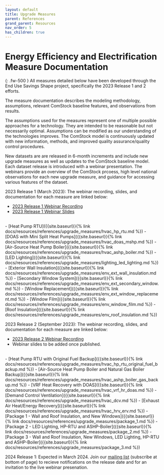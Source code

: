 ```yaml
---
layout: default
title: Upgrade Measures
parent: References
grand_parent: Resources
nav_order: 5
has_children: true
---
```


# Energy Efficiency and Electrification Measure Documentation
{: .fw-500 }
All measures detailed below have been developed through the End Use Savings Shape project, specifically the 2023 Release 1 and 2 efforts.

The measure documentation describes the modeling methodology, assumptions, relevant ComStock baseline features, and observations from results.

The assumptions used for the measures represent one of multiple possible approaches for a technology. They are intended to be reasonable but not necessarily optimal. Assumptions can be modified as our understanding of the technologies improves. The ComStock model is continuously updated with new information, methods, and improved quality assurance/quality control procedures.

New datasets are are released in 6-month increments and include new upgrade measures as well as updates to the ComStock baseline model. Each dataset release is introduced with a webinar presentation. The webinars provide an overview of the ComStock prcoess, high level national observations for each new upgrade measure, and guidance for accessing various features of the dataset.

2023 Release 1 (March 2023): The webinar recording, slides, and documentation for each measure are linked below:
- [2023 Release 1 Webinar Recording](https://www.youtube.com/watch?v=7BHQfk6kvso&t=9s)
- [2023 Release 1 Webinar Slides](https://oedi-data-lake.s3.amazonaws.com/nrel-pds-building-stock/end-use-load-profiles-for-us-building-stock/2023/comstock_amy2018_release_1/EUSS_commerical_release1_webinar_033023.pdf)
<br />
- [Heat Pump RTU]({{site.baseurl}}{% link docs/resources/references/upgrade_measures/hvac_hp_rtu.md %})
- [DOAS with Mini Split Heat Pumps]({{site.baseurl}}{% link docs/resources/references/upgrade_measures/hvac_doas_mshp.md %})
- [Air-Source Heat Pump Boiler]({{site.baseurl}}{% link docs/resources/references/upgrade_measures/hvac_ashp_boiler.md %})
- [LED Lighting]({{site.baseurl}}{% link docs/resources/references/upgrade_measures/lighting_led_lighting.md %})
- [Exterior Wall Insulation]({{site.baseurl}}{% link docs/resources/references/upgrade_measures/env_ext_wall_insulation.md %})
- [Secondary Window System]({{site.baseurl}}{% link docs/resources/references/upgrade_measures/env_ext_secondary_window.md %})
- [Window Replacement]({{site.baseurl}}{% link docs/resources/references/upgrade_measures/env_ext_window_replacement.md %})
- [Window Film]({{site.baseurl}}{% link docs/resources/references/upgrade_measures/env_window_film.md %})
- [Roof Insulation]({{site.baseurl}}{% link docs/resources/references/upgrade_measures/env_roof_insulation.md %})


2023 Release 2 (September 2023): The webinar recording, slides, and documentation for each measure are linked below:
- [2023 Release 2 Webinar Recording](https://www.youtube.com/watch?v=uA8bThraO_E)
- Webinar slides to be added once published.
<br />
- [Heat Pump RTU with Original Fuel Backup]({{site.baseurl}}{% link docs/resources/references/upgrade_measures/hvac_hp_rtu_original_fuel_backup.md %})
- [Air-Source Heat Pump Boiler and Natural Gas Boiler Backup]({{site.baseurl}}{% link docs/resources/references/upgrade_measures/hvac_ashp_boiler_gas_backup.md %})
- [VRF Heat Recovery with DOAS]({{site.baseurl}}{% link docs/resources/references/upgrade_measures/hvac_vrf_hr_doas.md %})
- [Demand Control Ventilation]({{site.baseurl}}{% link docs/resources/references/upgrade_measures/hvac_dcv.md %})
- [Exhaust Air Heat/Energy Recovery]({{site.baseurl}}{% link docs/resources/references/upgrade_measures/hvac_hrv_erv.md %})
- [Package 1 - Wall and Roof Insulation, and New Windows]({{site.baseurl}}{% link docs/resources/references/upgrade_measures/package_1.md %})
- [Package 2 - LED Lighting, HP-RTU and ASHP-Boiler]({{site.baseurl}}{% link docs/resources/references/upgrade_measures/package_2.md %})
- [Package 3 - Wall and Roof Insulation, New Windows, LED Lighting, HP-RTU and ASHP-Boiler]({{site.baseurl}}{% link docs/resources/references/upgrade_measures/package_3.md %})

2024 Release 1: Expected in March 2024. Join our [mailing list](https://www.nrel.gov/buildings/end-use-load-profiles.html) (subscribe at bottom of page) to recieve notifications on the release date and for an invitation to the live webinar presenation.
